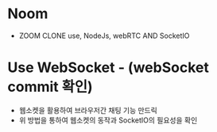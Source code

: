 # Noom

- ZOOM CLONE use, NodeJs, webRTC AND SocketIO

# Use WebSocket - (webSocket commit 확인)

- 웹소켓을 활용하여 브라우저간 채팅 기능 만드릭
- 위 방법을 통하여 웹소켓의 동작과 SocketIO의 필요성을 확인
